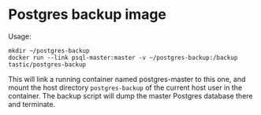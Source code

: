 # Postgres backup image

Usage:

    mkdir ~/postgres-backup
    docker run --link psql-master:master -v ~/postgres-backup:/backup tastic/postgres-backup

This will link a running container named postgres-master to this one, and mount the host directory `postgres-backup` of the current host user in the container. The backup script will dump the master Postgres database there and terminate.
